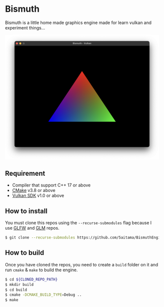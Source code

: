 # Bismuth
Bismuth is a little home made graphics engine made for learn vulkan and experiment things...

![](img/screenshot.png)

## Requirement
- Compiler that support C++ 17 or above
- [CMake](https://cmake.org/download/) v3.8 or above
- [Vulkan SDK](https://vulkan.lunarg.com/) v1.0 or above

## How to install
You must clone this repos using the `--recurse-submodules` flag because I use [GLFW](https://github.com/glfw/glfw.git) and [GLM](https://github.com/g-truc/glm.git) repos.
```sh
$ git clone --recurse-submodules https://github.com/5aitama/BismuthEngine
```

## How to build
Once you have cloned the repos, you need to create a `build` folder on it and run `cmake` & `make` to build the engine.
```sh
$ cd ${CLONED_REPO_PATH}
$ mkdir build
$ cd build
$ cmake -DCMAKE_BUILD_TYPE=Debug ..
$ make
```